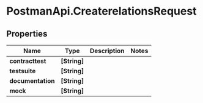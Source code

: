 # PostmanApi.CreaterelationsRequest

## Properties

Name | Type | Description | Notes
------------ | ------------- | ------------- | -------------
**contracttest** | **[String]** |  | 
**testsuite** | **[String]** |  | 
**documentation** | **[String]** |  | 
**mock** | **[String]** |  | 


